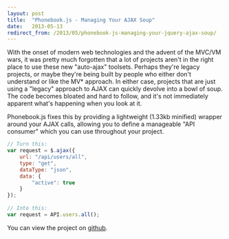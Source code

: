 ```yaml
---
layout: post
title:  "Phonebook.js - Managing Your AJAX Soup"
date:   2013-05-13
redirect_from: /2013/05/phonebook-js-managing-your-jquery-ajax-soup/
---
```


With the onset of modern web technologies and the advent of the MVC/VM wars, it was pretty much forgotten that a lot of projects aren't in the right place to use these new "auto-ajax" toolsets. Perhaps they're legacy projects, or maybe they're being built by people who either don't understand or like the MV* approach.  In either case, projects that are just using a "legacy" approach to AJAX can quickly devolve into a bowl of soup.  The code becomes bloated and hard to follow, and it's not immediately apparent what's happening when you look at it.

Phonebook.js fixes this by providing a lightweight (1.33kb minified) wrapper around your AJAX calls, allowing you to define a manageable "API consumer" which you can use throughout your project.

```js
// Turn this:
var request = $.ajax({
    url: "/api/users/all",
    type: "get",
    dataType: "json",
    data: {
        "active": true
    }
});
 
// Into this:
var request = API.users.all();
```

You can view the project on [github](https://github.com/mtrpcic/phonebook).